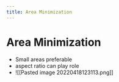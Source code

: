 ```yaml
---
title: Area Minimization
---
```


# Area Minimization
- Small areas preferable  
- aspect ratio can play role
- ![[Pasted image 20220418123113.png]]








